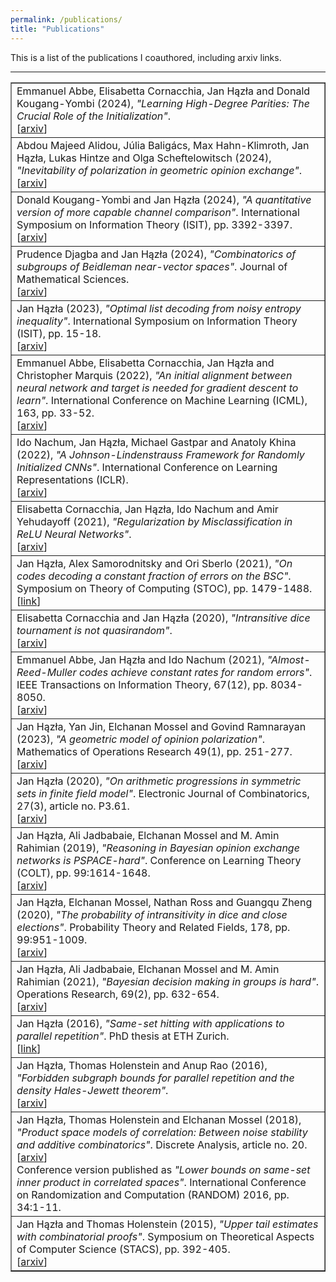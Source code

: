 ```yaml
---
permalink: /publications/
title: "Publications"
---
```


This is a list of the publications I coauthored, including arxiv links.

------------------

<table id="qs_table" border="1">
<tbody>
<tr id="ACHK24" class="entry">
        <td> Emmanuel Abbe, Elisabetta Cornacchia, Jan Hązła and Donald Kougang-Yombi (2024),
	<i>"Learning High-Degree Parities: The Crucial Role of the Initialization"</i>.
	<br>[<a href="https://arxiv.org/abs/2412.04910" target="_blank">arxiv</a>]
	</td>
</tr>
<tr id="ABHH24" class="entry">
    	<td> Abdou Majeed Alidou, Júlia Baligács, Max Hahn-Klimroth, Jan Hązła, Lukas Hintze and Olga Scheftelowitsch (2024),
	<i>"Inevitability of polarization in geometric opinion exchange"</i>.
	<br>[<a href="https://arxiv.org/abs/2402.08446" target="_blank">arxiv</a>]
	</td>
</tr>
<tr id="KH24" class="entry">
    	<td> Donald Kougang-Yombi and Jan Hązła (2024),
	<i>"A quantitative version of more capable channel comparison"</i>.
	International Symposium on Information Theory (ISIT), pp. 3392-3397.
	<br>[<a href="https://arxiv.org/abs/2401.14214" target="_blank">arxiv</a>]
	</td>
</tr>
<tr id="DH23" class="entry">
    	<td> Prudence Djagba and Jan Hązła (2024),
	<i>"Combinatorics of subgroups of Beidleman near-vector spaces"</i>.
	Journal of Mathematical Sciences.
	<br>[<a href="https://arxiv.org/abs/2306.16421" target="_blank">arxiv</a>]
	</td>
</tr>
<tr id="Haz22" class="entry">
    	<td> Jan Hązła (2023),
	<i>"Optimal list decoding from noisy entropy inequality"</i>. International Symposium on Information Theory (ISIT), pp. 15-18.
	<br>[<a href="https://arxiv.org/abs/2212.01443" target="_blank">arxiv</a>]
	</td>
</tr>
<tr id="ACHM21" class="entry">
    	<td> Emmanuel Abbe, Elisabetta Cornacchia, Jan Hązła and Christopher Marquis (2022),
	<i>"An initial alignment between neural network and target is needed for gradient 
           descent to learn"</i>.
	International Conference on Machine Learning (ICML), 163, pp. 33-52.
	<br>[<a href="https://arxiv.org/abs/2202.12846" target="_blank">arxiv</a>]
	</td>
</tr>
<tr id="NHGK21" class="entry">
	<td> Ido Nachum, Jan Hązła, Michael Gastpar and Anatoly Khina (2022), <i>"A Johnson-Lindenstrauss Framework for Randomly Initialized CNNs"</i>.
	International Conference on Learning Representations (ICLR).
	<br>[<a href="https://arxiv.org/abs/2111.02155" target="_blank">arxiv</a>]
	</td>
</tr>
<tr id="CHNY21" class="entry">
	<td> Elisabetta Cornacchia, Jan Hązła, Ido Nachum and Amir Yehudayoff (2021), <i>"Regularization by Misclassification in ReLU Neural Networks"</i>.
	<br>[<a href="https://arxiv.org/abs/2111.02154" target="_blank">arxiv</a>]
	</td>
</tr>
<tr id="HSS21" class="entry">
	<td> Jan Hązła, Alex Samorodnitsky and Ori Sberlo (2021), <i>"On codes decoding a constant fraction of errors on the BSC"</i>. Symposium on Theory of Computing (STOC), pp. 1479-1488.
	<br>[<a href="https://dl.acm.org/doi/pdf/10.1145/3406325.3451015" target="_blank">link</a>]
	</td>
</tr>
<tr id="CH20" class="entry">
	<td> Elisabetta Cornacchia and Jan Hązła (2020), <i>"Intransitive dice tournament is not quasirandom"</i>.
	<br>[<a href="https://arxiv.org/abs/2011.10067" target="_blank">arxiv</a>]
	</td>
</tr>
<tr id="AHN20" class="entry">
	<td> Emmanuel Abbe, Jan Hązła and Ido Nachum (2021), <i>"Almost-Reed-Muller codes achieve constant rates for random errors"</i>. IEEE Transactions on Information Theory, 67(12), pp. 8034-8050.
	<br>[<a href="https://arxiv.org/abs/2004.09590" target="_blank">arxiv</a>]
	</td>
</tr>
<tr id="HJMR19" class="entry">
	<td> Jan Hązła, Yan Jin, Elchanan Mossel and Govind Ramnarayan (2023), <i>"A geometric model of opinion polarization"</i>. Mathematics of Operations Research 49(1), pp. 251-277.
	<br>[<a href="https://arxiv.org/abs/1910.05274" target="_blank">arxiv</a>]
	</td>
</tr>
<tr id="Haz20" class="entry">
	<td> Jan Hązła (2020), <i>"On arithmetic progressions in symmetric sets in finite field model"</i>. Electronic Journal of Combinatorics, 27(3), article no. P3.61.
	<br>[<a href="https://arxiv.org/abs/1811.09947" target="_blank">arxiv</a>]
	</td>
</tr>
<tr id="HJMR19" class="entry">
	<td> Jan Hązła, Ali Jadbabaie, Elchanan Mossel and M. Amin Rahimian (2019), <i>"Reasoning in Bayesian opinion exchange networks is PSPACE-hard"</i>. Conference on Learning Theory (COLT), pp. 99:1614-1648.
	<br>[<a href="https://arxiv.org/abs/1809.01077" target="_blank">arxiv</a>]
	</td>
</tr>
<tr id="HMRZ20" class="entry">
	<td> Jan Hązła, Elchanan Mossel, Nathan Ross and Guangqu Zheng (2020), <i>"The probability of intransitivity in dice and close elections"</i>. Probability Theory and Related Fields,
	178, pp. 99:951-1009.
	<br>[<a href="https://arxiv.org/abs/1804.00394" target="_blank">arxiv</a>]
	</td>
</tr>
<tr id="HJMR21" class="entry">
	<td> Jan Hązła, Ali Jadbabaie, Elchanan Mossel and M. Amin Rahimian (2021), <i>"Bayesian decision making in groups is hard"</i>. Operations Research, 69(2), pp. 632-654.
	<br>[<a href="https://arxiv.org/abs/1705.04770" target="_blank">arxiv</a>]
	</td>
</tr>
<tr id="Haz16" class="entry">
	<td> Jan Hązła (2016), <i>"Same-set hitting with applications to parallel repetition"</i>.
	PhD thesis at ETH Zurich.
	<br>[<a href="https://doi.org/10.3929/ethz-a-010745283" target="_blank">link</a>]
	</td>
</tr>
<tr id="HHR16" class="entry">
	<td> Jan Hązła, Thomas Holenstein and Anup Rao (2016), <i>"Forbidden subgraph bounds for parallel repetition and the density Hales-Jewett theorem"</i>.
	<br>[<a href="https://arxiv.org/abs/1604.05757" target="_blank">arxiv</a>]
	</td>
</tr>
<tr id="HHM18" class="entry">
	<td> Jan Hązła, Thomas Holenstein and Elchanan Mossel (2018), <i>"Product space models of correlation: Between noise stability and additive combinatorics"</i>. Discrete Analysis, article no. 20.
	<br>[<a href="https://arxiv.org/abs/1509.06191" target="_blank">arxiv</a>]
	<br> Conference version published as <i>"Lower bounds on same-set inner product in correlated spaces"</i>. International Conference on Randomization and Computation (RANDOM) 2016, pp. 34:1-11.	
	</td>
</tr>
<tr id="HH15" class="entry">
	<td> Jan Hązła and Thomas Holenstein (2015), <i>"Upper tail estimates with combinatorial proofs"</i>. Symposium on Theoretical Aspects of Computer Science (STACS), pp. 392-405.
	<br>[<a href="https://arxiv.org/abs/1405.2349" target="_blank">arxiv</a>]
	</td>
</tr>
</tbody>
</table>
